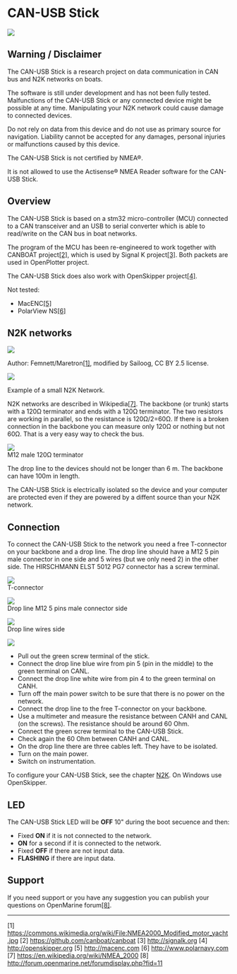 # CAN-USB Stick

![](/assets/can-usb-stick.png)

## Warning / Disclaimer

The CAN-USB Stick is a research project on data communication in CAN bus and N2K networks on boats.

The software is still under development and has not been fully tested. Malfunctions of the CAN-USB Stick or any connected device might be possible at any time. Manipulating your N2K network could cause damage to connected devices.

Do not rely on data from this device and do not use as primary source for navigation. Liability cannot be accepted for any damages, personal injuries or malfunctions caused by this device.

The CAN-USB Stick is not certified by NMEA®.

It is not allowed to use the Actisense® NMEA Reader software for the CAN-USB Stick.

## Overview

The CAN-USB Stick is based on a stm32 micro-controller (MCU) connected to a CAN transceiver and an USB to serial converter which is able to read/write on the CAN bus in boat networks.

The program of the MCU has been re-engineered to work together with CANBOAT project[[2]](https://github.com/canboat/canboat), which is used by Signal K project[[3]](http://signalk.org). Both packets are used in OpenPlotter project.

The CAN-USB Stick does also work with OpenSkipper project[[4]](http://openskipper.org).

Not tested:

* MacENC[[5]](http://macenc.com)
* PolarView NS[[6]](http://www.polarnavy.com)

## N2K networks

![](n2k_b.jpg)

Author: Femnett/Maretron[[1]](https://commons.wikimedia.org/wiki/File:NMEA2000_Modified_motor_yacht.jpg), modified by Sailoog, CC BY 2.5 license.

![](n2k_a.jpg)  

Example of a small N2K Network.

N2K networks are described in Wikipedia[[7]](https://en.wikipedia.org/wiki/NMEA_2000). The backbone \(or trunk\) starts with a 120Ω terminator   and ends with a 120Ω terminator. The two resistors are working in parallel, so the resistance is 120Ω/2=60Ω. If there is a broken connection in the backbone you can measure only 120Ω or nothing but not 60Ω. That is a very easy way to check the bus.

![](resistor_conn.jpg)  
M12 male 120Ω terminator

The drop line to the devices should not be longer than 6 m. The backbone can have 100m in length.

The CAN-USB Stick is electrically isolated so the device and your computer are protected even if they are powered by a diffent source than your N2K network.

## Connection

To connect the CAN-USB Stick to the network you need a free T-connector on your backbone and a drop line. The drop line should have a M12 5 pin male connector in one side and 5 wires \(but we only need 2\) in the other side. The HIRSCHMANN ELST 5012 PG7 connector has a screw terminal.

![](t-conn.jpg)  
T-connector

![](m12_conn.jpg)  
Drop line M12 5 pins male connector side

![](micro_cable.jpg)  
Drop line wires side

![](can_usb_connect.jpg)

* Pull out the green screw terminal of the stick.
* Connect the drop line blue wire from pin 5 (pin in the middle) to the green terminal on CANL.
* Connect the drop line white wire from pin 4 to the green terminal on CANH.
* Turn off the main power switch to be sure that there is no power on the network.
* Connect the drop line to the free T-connector on your backbone.
* Use a multimeter and measure the resistance between CANH and CANL (on the screws). The resistance should be around 60 Ohm.
* Connect the green screw terminal to the CAN-USB Stick.
* Check again the 60 Ohm between CANH and CANL.
* On the drop line there are three cables left. They have to be isolated.
* Turn on the main power.
* Switch on instrumentation.

To configure your CAN-USB Stick, see the chapter [N2K](nmea-2k.md). On Windows use OpenSkipper.

## LED

The CAN-USB Stick LED will be **OFF** 10" during the boot secuence and then:

- Fixed **ON** if it is not connected to the network.
- **ON** for a second if it is connected to the network.
- Fixed  **OFF** if there are not input data.
- **FLASHING** if there are input data.

## Support

If you need support or you have any suggestion you can publish your questions on OpenMarine forum[[8]](http://forum.openmarine.net/forumdisplay.php?fid=11).

---

[1] https://commons.wikimedia.org/wiki/File:NMEA2000_Modified_motor_yacht.jpg [2] https://github.com/canboat/canboat [3] http://signalk.org [4] http://openskipper.org [5] http://macenc.com [6] http://www.polarnavy.com [7] https://en.wikipedia.org/wiki/NMEA_2000 [8] http://forum.openmarine.net/forumdisplay.php?fid=11


